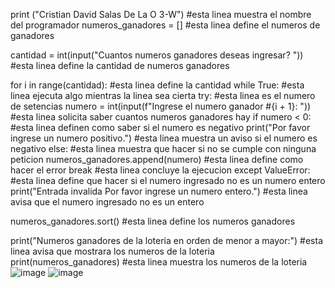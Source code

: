print ("Cristian David Salas De La O 3-W") #esta linea muestra el nombre del programador
numeros_ganadores = [] #esta linea define el numeros de ganadores

cantidad = int(input("Cuantos numeros ganadores deseas ingresar? ")) #esta linea define la cantidad de numeros ganadores

for i in range(cantidad): #esta linea define la cantidad
    while True: #esta linea ejecuta algo mientras la linea sea cierta
        try:  #esta linea es el numero de setencias 
            numero = int(input(f"Ingrese el numero ganador #{i + 1}: ")) #esta linea solicita saber cuantos numeros ganadores hay 
            if numero < 0: #esta linea definen como saber si el numero es negativo 
                print("Por favor ingrese un numero positivo.") #esta linea muestra un aviso si el numero es negativo 
            else: #esta linea muestra que hacer si no se cumple con ninguna peticion 
                numeros_ganadores.append(numero) #esta linea define como hacer el error 
                break #esta linea concluye la ejecucion 
        except ValueError: #esta linea define que hacer si el numero ingresado no es un numero entero
            print("Entrada invalida Por favor ingrese un numero entero.") #esta linea avisa que el numero ingresado no es un entero  
 
numeros_ganadores.sort() #esta linea define los numeros ganadores 

print("Numeros ganadores de la loteria en orden de menor a mayor:") #esta linea avisa que mostrara los numeros de la loteria 
print(numeros_ganadores) #esta linea muestra los numeros de la loteria 
![image](https://github.com/user-attachments/assets/c61f74fb-a606-4609-b045-ccd4687f5e49)
![image](https://github.com/user-attachments/assets/4c3cbb9e-092b-49bc-87d3-32be981b5e00)
